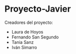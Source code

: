# Proyecto-Javier
Creadores del proyecto:
- Laura de Hoyos
- Fernando San Segundo
- Tania Sanz
- Iván Simarro
